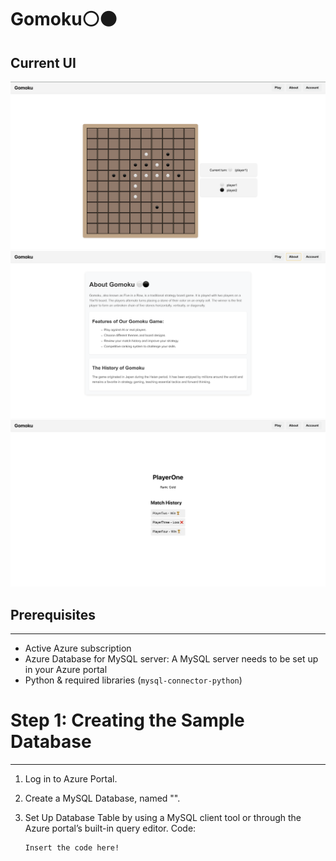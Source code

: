 # Gomoku⚪⚫
## Current UI
![Gameplaty](/assets/gamePlay.png)
![About](/assets/about.png)
![Profile](/assets/profile.png)

## Prerequisites
-------------
- Active Azure subscription
- Azure Database for MySQL server: A MySQL server needs to be set up in your Azure portal
- Python & required libraries (`mysql-connector-python`)

# Step 1: Creating the Sample Database
------------------------------------
1. Log in to Azure Portal.

2. Create a MySQL Database, named "<database name>".

3. Set Up Database Table by using a MySQL client tool or through the Azure portal’s built-in query editor.
   Code:
   ```
   Insert the code here!
   ```
